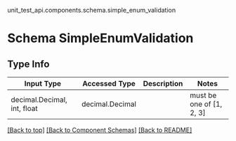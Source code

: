 unit_test_api.components.schema.simple_enum_validation
# Schema SimpleEnumValidation

## Type Info
Input Type | Accessed Type | Description | Notes
------------ | ------------- | ------------- | -------------
decimal.Decimal, int, float | decimal.Decimal |  | must be one of [1, 2, 3]

[[Back to top]](#top) [[Back to Component Schemas]](../../../README.md#Component-Schemas) [[Back to README]](../../../README.md)
